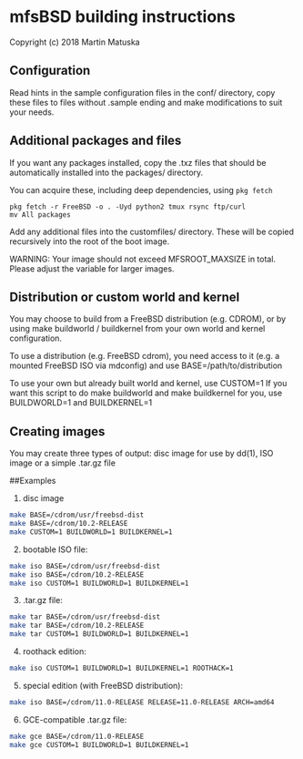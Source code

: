 # mfsBSD building instructions

Copyright (c) 2018 Martin Matuska <mm at FreeBSD.org>

## Configuration
Read hints in the sample configuration files in the conf/ directory, copy
these files to files without .sample ending and make modifications to suit 
your needs.

## Additional packages and files
If you want any packages installed, copy the .txz files that should be
automatically installed into the packages/ directory.

You can acquire these, including deep dependencies, using `pkg fetch`

    pkg fetch -r FreeBSD -o . -Uyd python2 tmux rsync ftp/curl
    mv All packages

Add any additional files into the customfiles/ directory. These will be copied
recursively into the root of the boot image.

WARNING:
Your image should not exceed MFSROOT_MAXSIZE in total.
Please adjust the variable for larger images.

## Distribution or custom world and kernel
You may choose to build from a FreeBSD distribution (e.g. CDROM), or by
using make buildworld / buildkernel from your own world and kernel
configuration.

To use a distribution (e.g. FreeBSD cdrom), you need access to it 
(e.g. a mounted FreeBSD ISO via mdconfig) and use BASE=/path/to/distribution

To use your own but already built world and kernel, use CUSTOM=1
If you want this script to do make buildworld and make buildkernel for you,
use BUILDWORLD=1 and BUILDKERNEL=1

## Creating images

You may create three types of output: disc image for use by dd(1), 
ISO image or a simple .tar.gz file

##Examples

1. disc image

  ```bash
  make BASE=/cdrom/usr/freebsd-dist
  make BASE=/cdrom/10.2-RELEASE
  make CUSTOM=1 BUILDWORLD=1 BUILDKERNEL=1
  ```

2. bootable ISO file:

  ```bash
  make iso BASE=/cdrom/usr/freebsd-dist
  make iso BASE=/cdrom/10.2-RELEASE
  make iso CUSTOM=1 BUILDWORLD=1 BUILDKERNEL=1
  ```

3. .tar.gz file:

  ```bash
  make tar BASE=/cdrom/usr/freebsd-dist
  make tar BASE=/cdrom/10.2-RELEASE
  make tar CUSTOM=1 BUILDWORLD=1 BUILDKERNEL=1
  ```

4. roothack edition:

  ```bash
  make iso CUSTOM=1 BUILDWORLD=1 BUILDKERNEL=1 ROOTHACK=1
  ```

5. special edition (with FreeBSD distribution):

  ```bash
  make iso BASE=/cdrom/11.0-RELEASE RELEASE=11.0-RELEASE ARCH=amd64
  ```

6. GCE-compatible .tar.gz file:

  ```bash
  make gce BASE=/cdrom/11.0-RELEASE
  make gce CUSTOM=1 BUILDWORLD=1 BUILDKERNEL=1
  ```
